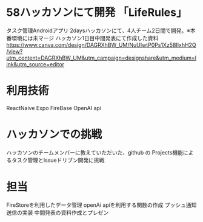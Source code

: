 # 58ハッカソンにて開発 「LifeRules」
タスク管理Androidアプリ
2daysハッカソンにて、4人チーム2日間で開発。※本番環境には未マージ
ハッカソン1日目中間発表にて作成した資料
https://www.canva.com/design/DAGRXhBW_UM/NuUIwtP0Ps1Xz58IIxhH2Q/view?utm_content=DAGRXhBW_UM&utm_campaign=designshare&utm_medium=link&utm_source=editor
# 利用技術
ReactNaive
Expo
FireBase
OpenAI api
# ハッカソンでの挑戦
ハッカソンのチームメンバーに教えていただいた、github の Projects機能によるタスク管理とIssueドリブン開発に挑戦
# 担当
FireStoreを利用したデータ管理
openAi apiを利用する関数の作成
プッシュ通知送信の実装
中間発表の資料作成とプレゼン

